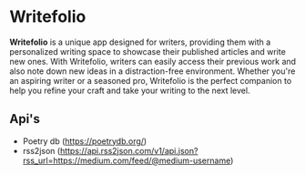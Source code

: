 # Writefolio

<b>Writefolio</b> is a unique app designed for writers, providing them with a personalized writing space to showcase their published articles and write new ones. With Writefolio, writers can easily access their previous work and also note down new ideas in a distraction-free environment. Whether you're an aspiring writer or a seasoned pro, Writefolio is the perfect companion to help you refine your craft and take your writing to the next level.

## Api's

- Poetry db (https://poetrydb.org/)
- rss2json (https://api.rss2json.com/v1/api.json?rss_url=https://medium.com/feed/@medium-username)
